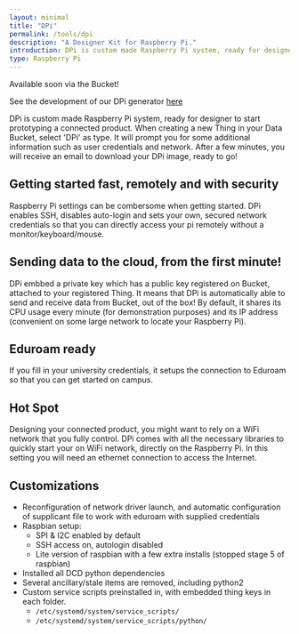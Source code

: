 ```yaml
---
layout: minimal
title: "DPi"
permalink: /tools/dpi
description: "A Designer Kit for Raspberry Pi."
introduction: DPi is custom made Raspberry Pi system, ready for designer to start prototyping a connected product.
type: Raspberry Pi
---
```


Available soon via the Bucket!

See the development of our DPi generator [here](https://github.com/datacentricdesign/raspbian-dist)

DPi is custom made Raspberry Pi system, ready for designer to start prototyping a connected product. When creating a new Thing in your Data Bucket, select 'DPi' as
type. It will prompt you for some additional information such as user credentials
and network. After a few minutes, you will receive an email to download your DPi image, ready to go!

## Getting started fast, remotely and with security 

Raspberry Pi settings can be combersome when getting started. DPi enables SSH, disables auto-login and sets your own, secured network credentials so that you can directly access your pi remotely without a monitor/keyboard/mouse.


## Sending data to the cloud, from the first minute!

DPi embbed a private key which has a public key registered on Bucket, attached to your registered Thing. It means that DPi is automatically able to send and receive data from Bucket, out of the box! By default, it shares its CPU usage every minute (for demonstration purposes) and its IP address (convenient on some large network to locate your Raspberry Pi).

## Eduroam ready

If you fill in your university credentials, it setups the connection to Eduroam so that you can get started on campus.

## Hot Spot

Designing your connected product, you might want to rely on a WiFi network that you fully control. DPi comes with all the necessary libraries to quickly start your on WiFi network, directly on the Raspberry Pi. In this setting you will need an ethernet
connection to access the Internet.


## Customizations 
* Reconfiguration of network driver launch, and automatic configuration of supplicant file to work with eduroam with supplied credentials
* Raspbian setup:
  * SPI & I2C enabled by default
  * SSH access on, autologin disabled 
  * Lite version of raspbian with a few extra installs (stopped stage 5 of raspbian)
* Installed all DCD python dependencies 
* Several ancillary/stale items are removed, including python2
* Custom service scripts preinstalled in, with embedded thing keys in each folder. 
  * `/etc/systemd/system/service_scripts/` 
  * `/etc/systemd/system/service_scripts/python/`
